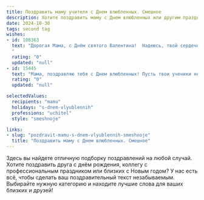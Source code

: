```yaml
---
title: Поздравить маму учителя с Днем влюбленных. Смешное
description: Хотите поздравить маму с Днем влюбленных или другим праздником? Наш ИИ создаст незабываемое поздравление, а вы обязательно выделитесь среди других.  
date: 2024-10-30
tags: second tag
wishes:
- id: 108363
  text: "Дорогая Мама, с Днём святого Валентина!  Надеюсь, твой сердечный стрелок, наконец-то, попал в десятку –  в яблочко, вернее, в яблочный пирог, который ты сама испекла!  Пусть этот день будет полон любви,  а твоя дисциплина, как и всегда,  будет безупречной – даже к самым сладким соблазнам!  С любовью, твой ученик (или, может,  бывший?). 😉
  "
  rating: "0"
  updated: "null"
- id: 15445
  text: "Мама, поздравляю тебя с Днем влюбленных! Пусть твои ученики не только влюбляются в математику, но и в русский язык, и в историю, и во все предметы, которые ты так прекрасно преподаешь! Пусть любовь к знаниям будет взаимной, как в самых сладких романтиках. И помни, что ты не просто учитель, ты - маг, который превращает скучные уроки в волшебные приключения! С Днем влюбленных, мама, ты самая прекрасная и любимая!"
  rating: "0"
  updated: "null"

selectedValues:
  recipients: "mamu"
  holidays: "s-dnem-vlyublennih"
  professions: "uchitel"
  style: "smeshnoje"

links:
- slug: "pozdravit-mamu-s-dnem-vlyublennih-smeshnoje"
  title: "Поздравить маму с Днем влюбленных. Смешное"
---
```


Здесь вы найдете отличную подборку поздравлений на любой случай.
Хотите поздравить друга с днём рождения, коллегу с профессиональным праздником или близких с Новым годом? У нас есть всё, чтобы сделать ваш поздравительный текст незабываемым. Выбирайте нужную категорию и находите лучшие слова для ваших близких и друзей!

